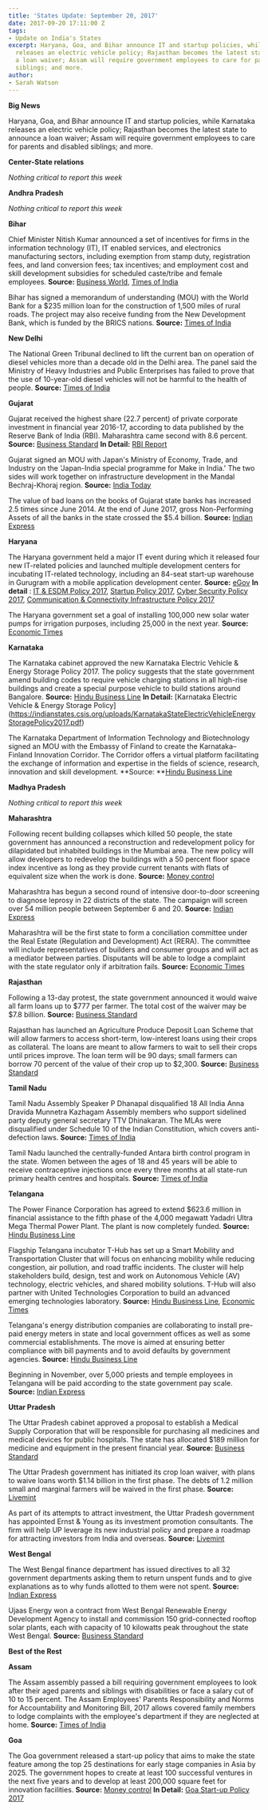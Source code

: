 ```yaml
---
title: 'States Update: September 20, 2017'
date: 2017-09-20 17:11:00 Z
tags:
- Update on India's States
excerpt: Haryana, Goa, and Bihar announce IT and startup policies, while Karnataka
  releases an electric vehicle policy; Rajasthan becomes the latest state to announce
  a loan waiver; Assam will require government employees to care for parents and disabled
  siblings; and more.
author:
- Sarah Watson
---
```


**Big News**

Haryana, Goa, and Bihar announce IT and startup policies, while Karnataka releases an electric vehicle policy; Rajasthan becomes the latest state to announce a loan waiver; Assam will require government employees to care for parents and disabled siblings; and more.

**Center-State relations**

*Nothing critical to report this week*

**Andhra Pradesh**

*Nothing critical to report this week*

**Bihar**

Chief Minister Nitish Kumar announced a set of incentives for firms in the information technology (IT), IT enabled services, and electronics manufacturing sectors, including exemption from stamp duty, registration fees, and land conversion fees; tax incentives; and employment cost and skill development subsidies for scheduled caste/tribe and female employees. **Source:** [Business World](http://businessworld.in/article/Bihar-Government-Promotes-IT-Investments-Will-Build-An-IT-City-/14-09-2017-126219/), [Times of India](http://timesofindia.indiatimes.com/city/patna/cm-announces-sops-for-it-firms/articleshow/60519079.cms)

Bihar has signed a memorandum of understanding (MOU) with the World Bank for a $235 million loan for the construction of 1,500 miles of rural roads. The project may also receive funding from the New Development Bank, which is funded by the BRICS nations. **Source:** [Times of India](http://timesofindia.indiatimes.com/city/patna/mou-signed-with-world-bank-ndb-for-rural-roads/articleshow/60501878.cms)

**New Delhi**

The National Green Tribunal declined to lift the current ban on operation of diesel vehicles more than a decade old in the Delhi area. The panel said the Ministry of Heavy Industries and Public Enterprises has failed to prove that the use of 10-year-old diesel vehicles will not be harmful to the health of people. **Source:** [Times of India](http://timesofindia.indiatimes.com/auto/miscellaneous/end-of-road-for-10-yr-old-diesel-cars-ngt-refuses-to-lift-ban/articleshow/60515628.cms)

**Gujarat**

Gujarat received the highest share (22.7 percent) of private corporate investment in financial year 2016-17, according to data published by the Reserve Bank of India (RBI). Maharashtra came second with 8.6 percent. **Source:** [Business Standard](http://www.business-standard.com/article/economy-policy/gujarat-sees-highest-share-of-private-investment-in-2016-17-rbi-117091300058_1.html) **In Detail:** [RBI Report](https://rbidocs.rbi.org.in/rdocs/Bulletin/PDFs/02AR_110917AAEA3C79408C4F329344B89EE198AC5B.PDF)

Gujarat signed an MOU with Japan's Ministry of Economy, Trade, and Industry on the 'Japan-India special programme for Make in India.' The two sides will work together on infrastructure development in the Mandal Bechraj-Khoraj region. **Source:** [India Today](http://indiatoday.intoday.in/story/narendra-modi-shinzo-abe-india-japan-mou-list-ahmedabad-gujarat/1/1047965.html)

The value of bad loans on the books of Gujarat state banks has increased 2.5 times since June 2014. At the end of June 2017, gross Non-Performing Assets of all the banks in the state crossed the $5.4 billion. **Source:** [Indian Express](http://indianexpress.com/article/business/non-performing-assets-in-gujarat-rise-2-5-times-cross-rs-35000-crore-mark/)

**Haryana**

The Haryana government held a major IT event during which it released four new IT-related policies and launched multiple development centers for incubating IT-related technology, including an 84-seat start-up warehouse in Gurugram with a mobile application development center. **Source:** [eGov](http://egov.eletsonline.com/2017/09/haryana-govt-sets-up-centre-for-innovation-entrepreneurship-in-gurugram/) **In detail** : [IT & ESDM Policy 2017](http://www.haryana.gov.in/pressrelease/DraftHaryanaITESDMPolicy2nd%20Feb2017.pdf), [Startup Policy 2017](http://haryanait.gov.in/images/pdf/Startup-Policy_Public-Domain.pdf), [Cyber Security Policy 2017](http://www.haryana.gov.in/citizens/policies/Haryana%20state%20policy-2.pdf), [Communication & Connectivity Infrastructure Policy 2017](http://haryanait.gov.in/images/pdf/Draft-Communication--Connectivity-Policy-2017-1.pdf)

The Haryana government set a goal of installing 100,000 new solar water pumps for irrigation purposes, including 25,000 in the next year. **Source:** [Economic Times](http://energy.economictimes.indiatimes.com/news/renewable/haryana-government-to-install-1-lakh-solar-pumps-for-irrigation/60494694)

**Karnataka**

The Karnataka cabinet approved the new Karnataka Electric Vehicle & Energy Storage Policy 2017. The policy suggests that the state government amend building codes to require vehicle charging stations in all high-rise buildings and create a special purpose vehicle to build stations around Bangalore. **Source:** [Hindu Business Line](http://www.thehindubusinessline.com/news/national/karnataka-cabinet-clears-electric-vehicle-energy-storage-policy/article9857949.ece) **In Detail:** [Karnataka Electric Vehicle & Energy Storage Policy] (https://indianstates.csis.org/uploads/KarnatakaStateElectricVehicleEnergyStoragePolicy2017.pdf)

The Karnataka Department of Information Technology and Biotechnology signed an MOU with the Embassy of Finland to create the Karnataka–Finland Innovation Corridor. The Corridor offers a virtual platform facilitating the exchange of information and expertise in the fields of science, research, innovation and skill development. \*\*Source: \*\*[Hindu Business Line](http://www.thehindubusinessline.com/info-tech/karnataka-finland-in-innovation-tieup-for-startup-incubation/article9854494.ece)

**Madhya Pradesh**

*Nothing critical to report this week*

**Maharashtra**

Following recent building collapses which killed 50 people, the state government has announced a reconstruction and redevelopment policy for dilapidated but inhabited buildings in the Mumbai area. The new policy will allow developers to redevelop the buildings with a 50 percent floor space index incentive as long as they provide current tenants with flats of equivalent size when the work is done. **Source:** [Money control](http://www.moneycontrol.com/news/business/real-estate/maharashtra-govt-announces-redevelopment-policy-for-tenanted-buildings-in-mumbai-2385775.html)

Maharashtra has begun a second round of intensive door-to-door screening to diagnose leprosy in 22 districts of the state. The campaign will screen over 54 million people between September 6 and 20. **Source:** [Indian Express](http://indianexpress.com/article/cities/mumbai/maharashtra-government-starts-second-round-of-leprosy-screening-in-22-districts-4842692/)

Maharashtra will be the first state to form a conciliation committee under the Real Estate (Regulation and Development) Act (RERA). The committee will include representatives of builders and consumer groups and will act as a mediator between parties. Disputants will be able to lodge a complaint with the state regulator only if arbitration fails. **Source:** [Economic Times](http://economictimes.indiatimes.com/articleshow/60728646.cms)

**Rajasthan**

Following a 13-day protest, the state government announced it would waive all farm loans up to $777 per farmer. The total cost of the waiver may be $7.8 billion. **Source:** [Business Standard](http://www.business-standard.com/article/economy-policy/rajasthan-announces-farm-loan-waiver-of-up-to-rs-50-000-117091401323_1.html)

Rajasthan has launched an Agriculture Produce Deposit Loan Scheme that will allow farmers to access short-term, low-interest loans using their crops as collateral. The loans are meant to allow farmers to wait to sell their crops until prices improve. The loan term will be 90 days; small farmers can borrow 70 percent of the value of their crop up to $2,300. **Source:** [Business Standard](http://www.business-standard.com/article/pti-stories/rajasthan-govt-launches-short-term-agri-loan-scheme-117091700626_1.html)

**Tamil Nadu**

Tamil Nadu Assembly Speaker P Dhanapal disqualified 18 All India Anna Dravida Munnetra Kazhagam Assembly members who support sidelined party deputy general secretary TTV Dhinakaran. The MLAs were disqualified under Schedule 10 of the Indian Constitution, which covers anti-defection laws. **Source:** [Times of India](http://timesofindia.indiatimes.com/city/chennai/tamil-nadu-speaker-disqualifies-18-mlas-supporting-ttv-dhinakaran/articleshow/60728461.cms)

Tamil Nadu launched the centrally-funded Antara birth control program in the state. Women between the ages of 18 and 45 years will be able to receive contraceptive injections once every three months at all state-run primary health centres and hospitals. **Source:** [Times of India](http://timesofindia.indiatimes.com/city/chennai/tamil-nadu-government-launches-free-contraceptive-shots-for-women/articleshow/60522195.cms)

**Telangana**

The Power Finance Corporation has agreed to extend $623.6 million in financial assistance to the fifth phase of the 4,000 megawatt Yadadri Ultra Mega Thermal Power Plant. The plant is now completely funded. **Source:** [Hindu Business Line](http://www.thehindubusinessline.com/news/national/4000-mw-yadadri-power-plant-achieves-financial-closure-pfc-agrees-to-part-fund-with-rs-4009-cr/article9862411.ece)

Flagship Telangana incubator T-Hub has set up a Smart Mobility and Transportation Cluster that will focus on enhancing mobility while reducing congestion, air pollution, and road traffic incidents. The cluster will help stakeholders build, design, test and work on Autonomous Vehicle (AV) technology, electric vehicles, and shared mobility solutions. T-Hub will also partner with United Technologies Corporation to build an advanced emerging technologies laboratory. **Source:** [Hindu Business Line](http://www.thehindubusinessline.com/news/national/thub-sets-up-smart-mobility-transport-cluster/article9861623.ece), [Economic Times](http://economictimes.indiatimes.com/small-biz/startups/t-hub-utc-partner-to-open-hi-tech-lab-forstart-ups/articleshow/60480841.cms)

Telangana's energy distribution companies are collaborating to install pre-paid energy meters in state and local government offices as well as some commercial establishments. The move is aimed at ensuring better compliance with bill payments and to avoid defaults by government agencies. **Source:** [Hindu Business Line](http://www.thehindubusinessline.com/news/national/telangana-installs-prepaid-energy-meters-in-govt-offices/article9857945.ece)

Beginning in November, over 5,000 priests and temple employees in Telangana will be paid according to the state government pay scale. **Source:** [Indian Express](http://indianexpress.com/article/india/telangana-govt-to-give-temple-priests-state-pay-scale-from-november-4845826/)

**Uttar Pradesh**

The Uttar Pradesh cabinet approved a proposal to establish a Medical Supply Corporation that will be responsible for purchasing all medicines and medical devices for public hospitals. The state has allocated $189 million for medicine and equipment in the present financial year. **Source:** [Business Standard](http://www.business-standard.com/article/news-ians/up-cabinet-approves-setting-up-of-medical-supply-corporation-117091201453_1.html)

The Uttar Pradesh government has initiated its crop loan waiver, with plans to waive loans worth $1.14 billion in the first phase. The debts of 1.2 million small and marginal farmers will be waived in the first phase. **Source:** [Livemint](http://www.livemint.com/Politics/Y0RMNMjnvnsnrZFO8pdxhP/Uttar-Pradesh-waives-Rs7371crore-farm-loans-in-phaseI.html)

As part of its attempts to attract investment, the Uttar Pradesh government has appointed Ernst & Young as its investment promotion consultants. The firm will help UP leverage its new industrial policy and prepare a roadmap for attracting investors from India and overseas. **Source:** [Livemint](http://www.livemint.com/Politics/IEzJacyKeEw6BrJ2Ii5E2H/Uttar-Pradesh-govt-engages-EY-to-attract-investments.html)

**West Bengal**

The West Bengal finance department has issued directives to all 32 government departments asking them to return unspent funds and to give explanations as to why funds allotted to them were not spent. **Source:** [Indian Express](http://indianexpress.com/article/cities/kolkata/west-bengal-finance-department-ask-32-depts-to-return-unutilised-funds-4849023/)

Ujaas Energy won a contract from West Bengal Renewable Energy Development Agency to install and commission 150 grid-connected rooftop solar plants, each with capacity of 10 kilowatts peak throughout the state West Bengal. **Source:** [Business Standard](http://www.business-standard.com/article/news-cm/ujaas-energy-secured-contract-for-rooftop-solar-pv-power-plants-117091401506_1.html)

**Best of the Rest**

**Assam**

The Assam assembly passed a bill requiring government employees to look after their aged parents and siblings with disabilities or face a salary cut of 10 to 15 percent. The Assam Employees' Parents Responsibility and Norms for Accountability and Monitoring Bill, 2017 allows covered family members to lodge complaints with the employee's department if they are neglected at home. **Source:** [Times of India](http://timesofindia.indiatimes.com/city/guwahati/assam-govt-staff-face-pay-cut-for-neglecting-parents/articleshow/60716174.cms)

**Goa**

The Goa government released a start-up policy that aims to make the state feature among the top 25 destinations for early stage companies in Asia by 2025. The government hopes to create at least 100 successful ventures in the next five years and to develop at least 200,000 square feet for innovation facilities. **Source:** [Money control](http://www.moneycontrol.com/news/india/goa-aims-to-be-among-top-25-start-up-hubs-in-asia-by-2025-2387133.html) **In Detail:** [Goa Start-up Policy 2017](https://www.goa.gov.in/wp-content/uploads/2017/09/Goa-IT-Start-up-Policy-2017.pdf)